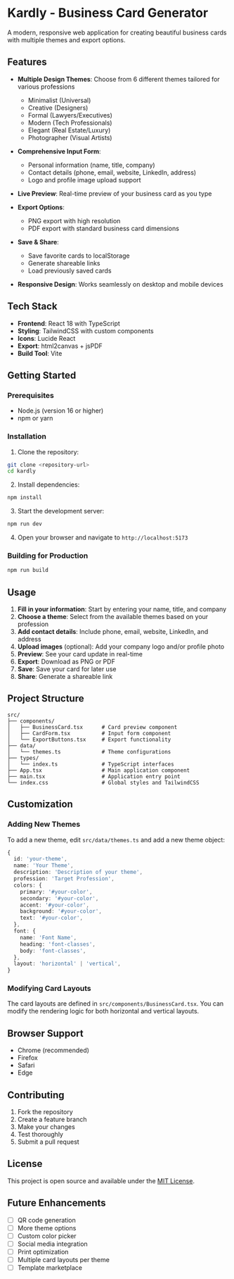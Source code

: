 # Kardly - Business Card Generator

A modern, responsive web application for creating beautiful business cards with multiple themes and export options.

## Features

- **Multiple Design Themes**: Choose from 6 different themes tailored for various professions
  - Minimalist (Universal)
  - Creative (Designers)
  - Formal (Lawyers/Executives)
  - Modern (Tech Professionals)
  - Elegant (Real Estate/Luxury)
  - Photographer (Visual Artists)

- **Comprehensive Input Form**: 
  - Personal information (name, title, company)
  - Contact details (phone, email, website, LinkedIn, address)
  - Logo and profile image upload support

- **Live Preview**: Real-time preview of your business card as you type

- **Export Options**:
  - PNG export with high resolution
  - PDF export with standard business card dimensions

- **Save & Share**:
  - Save favorite cards to localStorage
  - Generate shareable links
  - Load previously saved cards

- **Responsive Design**: Works seamlessly on desktop and mobile devices

## Tech Stack

- **Frontend**: React 18 with TypeScript
- **Styling**: TailwindCSS with custom components
- **Icons**: Lucide React
- **Export**: html2canvas + jsPDF
- **Build Tool**: Vite

## Getting Started

### Prerequisites

- Node.js (version 16 or higher)
- npm or yarn

### Installation

1. Clone the repository:
```bash
git clone <repository-url>
cd kardly
```

2. Install dependencies:
```bash
npm install
```

3. Start the development server:
```bash
npm run dev
```

4. Open your browser and navigate to `http://localhost:5173`

### Building for Production

```bash
npm run build
```

## Usage

1. **Fill in your information**: Start by entering your name, title, and company
2. **Choose a theme**: Select from the available themes based on your profession
3. **Add contact details**: Include phone, email, website, LinkedIn, and address
4. **Upload images** (optional): Add your company logo and/or profile photo
5. **Preview**: See your card update in real-time
6. **Export**: Download as PNG or PDF
7. **Save**: Save your card for later use
8. **Share**: Generate a shareable link

## Project Structure

```
src/
├── components/
│   ├── BusinessCard.tsx      # Card preview component
│   ├── CardForm.tsx          # Input form component
│   └── ExportButtons.tsx     # Export functionality
├── data/
│   └── themes.ts             # Theme configurations
├── types/
│   └── index.ts              # TypeScript interfaces
├── App.tsx                   # Main application component
├── main.tsx                  # Application entry point
└── index.css                 # Global styles and TailwindCSS
```

## Customization

### Adding New Themes

To add a new theme, edit `src/data/themes.ts` and add a new theme object:

```typescript
{
  id: 'your-theme',
  name: 'Your Theme',
  description: 'Description of your theme',
  profession: 'Target Profession',
  colors: {
    primary: '#your-color',
    secondary: '#your-color',
    accent: '#your-color',
    background: '#your-color',
    text: '#your-color',
  },
  font: {
    name: 'Font Name',
    heading: 'font-classes',
    body: 'font-classes',
  },
  layout: 'horizontal' | 'vertical',
}
```

### Modifying Card Layouts

The card layouts are defined in `src/components/BusinessCard.tsx`. You can modify the rendering logic for both horizontal and vertical layouts.

## Browser Support

- Chrome (recommended)
- Firefox
- Safari
- Edge

## Contributing

1. Fork the repository
2. Create a feature branch
3. Make your changes
4. Test thoroughly
5. Submit a pull request

## License

This project is open source and available under the [MIT License](LICENSE).

## Future Enhancements

- [ ] QR code generation
- [ ] More theme options
- [ ] Custom color picker
- [ ] Social media integration
- [ ] Print optimization
- [ ] Multiple card layouts per theme
- [ ] Template marketplace 